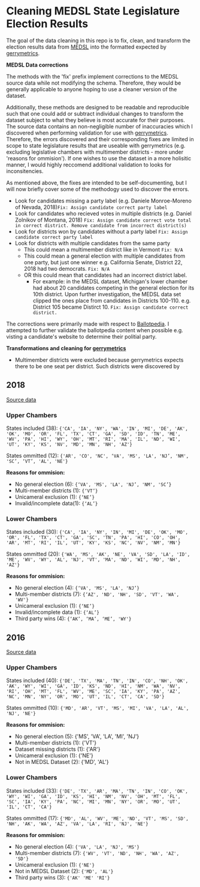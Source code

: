 # Cleaning MEDSL State Legislature Election Results

The goal of the data cleaning in this repo is to fix, clean, and transform the election results data from [MEDSL](https://electionlab.mit.edu/) into the formatted expected by [gerrymetrics](https://github.com/PrincetonUniversity/gerrymandertests).

**MEDSL Data corrections**

The methods with the 'fix' prefix implement corrections to the MEDSL source data while not modifying the schema. Therefore, they would be generally applicable to anyone hoping to use a cleaner version of the dataset. 

Additionally, these methods are designed to be readable and reproducible such that one could add or subtract individual changes to transform the dataset subject to what they believe is most accurate for their purposes. The source data contains an non-negligible number of inaccuracies which I discovered when performing validation for use with [gerrymetrics](https://github.com/PrincetonUniversity/gerrymandertests). Therefore, the errors discovered and their corresponding fixes are limited in scope to state legislature results that are useable with gerrymetrics (e.g. excluding legislative chambers with multimember districts - more under 'reasons for ommision'). If one wishes to use the dataset in a more holisitic manner, I would highly reccomend additional validation to looks for inconsitencies.

As mentioned above, the fixes are intended to be self-documenting, but I will now briefly cover some of the methodogy used to discover the errors.
* Look for candidates missing a party label (e.g. Daniele Monroe-Moreno of Nevada, 2018)`Fix: Assign candidate correct party label`
* Look for candidates who recieved votes in multiple districts (e.g. Daniel Zolnikov of Montana, 2018) `Fix: Assign candidate correct vote total in correct district. Remove candidate from incorrect district(s)`
* Look for districts won by candidates without a party label `Fix: Assign candidate correct party label`
* Look for districts with multiple candidates from the same party 
    * This could mean a multimember district like in Vermont `Fix: N/A`
    * This could mean a general election with multiple candidates from one party, but just one winner e.g. California Senate, District 22, 2018 had two democrats. `Fix: N/A`
    * OR this could mean that candidates had an incorrect district label.
        * For example: in the MEDSL dataset, Michigan's lower chamber had about 20 candidates competing in the general election for its 10th district. Upon further investigation, the MEDSL data set clipped the ones place from candidates in Districts 100-110. e.g. District 105 became Distirct 10. `Fix: Assign candidate correct district.`

The corrections were primarily made with respect to [Ballotpedia](https://ballotpedia.org/State_legislative_elections). I attempted to further validate the ballotpedia content when possible e.g. visting a candidate's website to determine their politial party. 

**Transformations and cleaning for [gerrymetrics](https://github.com/PrincetonUniversity/gerrymandertests)**

* Multimember districts were excluded because gerrymetrics expects there to be one seat per district. Such districts were discovered by 

## 2018 

[Source data](https://github.com/MEDSL/2018-elections-official/blob/master/state_overall_2018.csv)

### Upper Chambers
States included (38): `{'CA', 'IA', 'NY', 'WA', 'IN', 'MI', 'DE', 'AK', 'OK', 'MO', 'OR', 'FL', 'TX', 'CT', 'GA', 'SD', 'ID', 'TN', 'ME', 'WV', 'PA', 'HI', 'WY', 'OH', 'MT', 'RI', 'MA', 'IL', 'ND', 'WI', 'UT', 'KY', 'KS', 'NV', 'MD', 'MN', 'NH', 'AZ'}`

States ommitted (12): `{'AR', 'CO', 'NC', ‘VA', 'MS', 'LA', 'NJ’, 'NM', 'SC’, ‘VT’, 'AL', 'NE'}`

**Reasons for ommision:**
* No general election (6): `{‘VA', 'MS', 'LA', 'NJ’, 'NM', 'SC’}`
* Multi-member districts (1): `{‘VT’}`
* Unicameral exclusion (1): `{‘NE’}`
* Invalid/incomplete data(1): `{‘AL’}`

### Lower Chambers
States included (30): `{'CA', 'IA', 'NY', 'IN', 'MI', 'DE', 'OK', 'MO', 'OR', 'FL', 'TX', 'CT', 'GA', 'SC', 'TN', 'PA', 'HI', 'CO', 'OH', 'AR', 'MT', 'RI', 'IL', 'UT', 'KY', 'KS', 'NC', 'NV', 'NM', 'MN'}`

States ommitted (20): `{'WA', 'MS', 'AK', 'NE', 'VA', 'SD', 'LA', 'ID', 'ME', 'WV', 'WY', 'AL', 'NJ', 'VT', 'MA', 'ND', 'WI', 'MD', 'NH', 'AZ'}`

**Reasons for ommision:**
* No general election (4): `{‘VA', 'MS', 'LA', 'NJ’}`
* Multi-member districts (7): `{‘AZ', 'ND', 'NH', 'SD', 'VT', 'WA', 'WV'}`
* Unicameral exclusion (1): `{‘NE’}`
* Invalid/incomplete data (1): `{‘AL’}`
* Third party wins (4): `{‘AK’, ‘MA’, ‘ME’, 'WY'}`

## 2016

[Source data](https://dataverse.harvard.edu/dataset.xhtml?persistentId=doi:10.7910/DVN/XSOFHD)

### Upper Chambers
States included (40): `{'DE', 'TX', 'MA', 'TN', 'IN', 'CO', 'NH', 'OK', 'AK', 'WY', 'WI', 'GA', 'ID', 'KS', 'ND', 'HI', 'NM', 'WA', 'NV', 'RI', 'OH', 'MT', 'FL', 'WV', 'ME', 'SC', 'IA', 'KY', 'PA', 'AZ', 'NC', 'MN', 'NY', 'OR', 'MO', 'UT', 'IL', 'CT', 'CA', 'SD'}`

States ommitted (10): `{'MD', 'AR', 'VT', 'MS', 'MI', 'VA', 'LA', 'AL', 'NJ', 'NE'}`

**Reasons for ommision:**
* No general election (5): {'MS', 'VA', 'LA', 'MI', 'NJ'}
* Multi-member districts (1): {'VT'}
* Dataset missing districts (1): {'AR'}
* Unicameral exclusion (1): {'NE'}
* Not in MEDSL Dataset (2): {'MD', 'AL'}

### Lower Chambers
States included (33): `{'DE', 'TX', 'AR', 'MA', 'TN', 'IN', 'CO', 'OK', 'WY', 'WI', 'GA', 'ID', 'KS', 'HI', 'NM', 'NV', 'OH', 'MT', 'FL', 'SC', 'IA', 'KY', 'PA', 'NC', 'MI', 'MN', 'NY', 'OR', 'MO', 'UT', 'IL', 'CT', 'CA'}`

States ommitted (17): `{'MD', 'AL', 'WV', 'ME', 'ND', 'VT', 'MS', 'SD', 'NH', 'AK', 'WA', 'AZ', 'VA', 'LA', 'RI', 'NJ', 'NE'}`

**Reasons for ommision:**
* No general election (4): `{'VA', 'LA', 'NJ', 'MS'}`
* Multi-member districts (7): `{'WV', 'VT', 'ND', 'NH', 'WA', 'AZ', 'SD'}`
* Unicameral exclusion (1): `{'NE'}`
* Not in MEDSL Dataset (2): `{'MD', 'AL'}`
* Third party wins (3): `{'AK' 'ME' 'RI'}`
